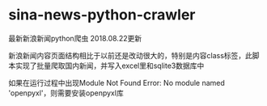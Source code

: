 # sina-news-python-crawler
最新新浪新闻python爬虫 2018.08.22更新

新浪新闻内容页面结构相比于以前还是改动很大的，特别是内容class标签，此脚本实现了批量爬取国内新闻，并写入excel里和sqlite3数据库中

如果在运行过程中出现Module Not Found Error: No module named 'openpyxl'，则需要安装openpyxl库
